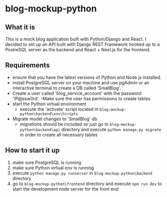 # blog-mockup-python

## What it is
This is a mock blog application built with Python/Django and React. I decided to set up an API built with Django REST Framework hooked up to a PostreSQL server as the backend and React + Next.js for the frontend. 

## Requirements
- ensure that you have the latest versions of Python and Node.js installed.
- install PostgreSQL server on your machine and use pgAdmin or an interactive terminal to create a DB called 'SmallBlog'. 
- Create a user called 'blog_service_account' with the password '!P@ssw0rd'. 
    -Make sure the user has permissions to create tables.
- start the Python virtual environment
    - execute the 'activate' script located in `blog-mockup-python\backend\env\Scripts`
- Migrate model changes to 'SmallBlog' db
    - migrations should be included so just go to `blog-mockup-python\backend\api` directory and execute `python manage.py migrate` in order to create all necessary tables

## How to start it up
1. make sure PostgreSQL is running
2. make sure Python virtual env is running
3. execute `python manage.py runserver` in `blog-mockup-python\backend` directory
4. go to `blog-mockup-python\frontend` directory and execute `npm run dev` to start the development node server for the front end
